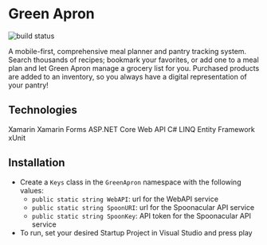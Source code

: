 # Green Apron
![build status](https://greenapron.visualstudio.com/_apis/public/build/definitions/8e466ee9-b105-4ab9-947d-57aaa6437761/1/badge)

A mobile-first, comprehensive meal planner and pantry tracking system. Search thousands of recipes; bookmark your favorites, or add one to a meal plan and let Green Apron manage a grocery list for you. Purchased products are added to an inventory, so you always have a digital representation of your pantry!

## Technologies
Xamarin
Xamarin Forms
ASP.NET Core Web API
C#
LINQ
Entity Framework
xUnit


## Installation
* Create a `Keys` class in the `GreenApron` namespace with the following values:
   * `public static string WebAPI`: url for the WebAPI service
   * `public static string SpoonURI`: url for the Spoonacular API service
   * `public static string SpoonKey`: API token for the Spoonacular API service
* To run, set your desired Startup Project in Visual Studio and press play
